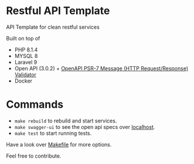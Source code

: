 # Restful API Template

API Template for clean restful services

Built on top of
- PHP 8.1.4
- MYSQL 8
- Laravel 9
- Open API (3.0.2) + [OpenAPI PSR-7 Message (HTTP Request/Response) Validator](https://github.com/thephpleague/openapi-psr7-validator)
- Docker

# Commands
- `make rebuild` to rebuild and start services.
- `make swagger-ui` to see the open api specs over [localhost](http://localhost:8081).
- `make test` to start running tests.

Have a look over [Makefile](https://github.com/omarfawzi/Restful-API-Template/blob/main/Makefile) for more options.

Feel free to contribute.
